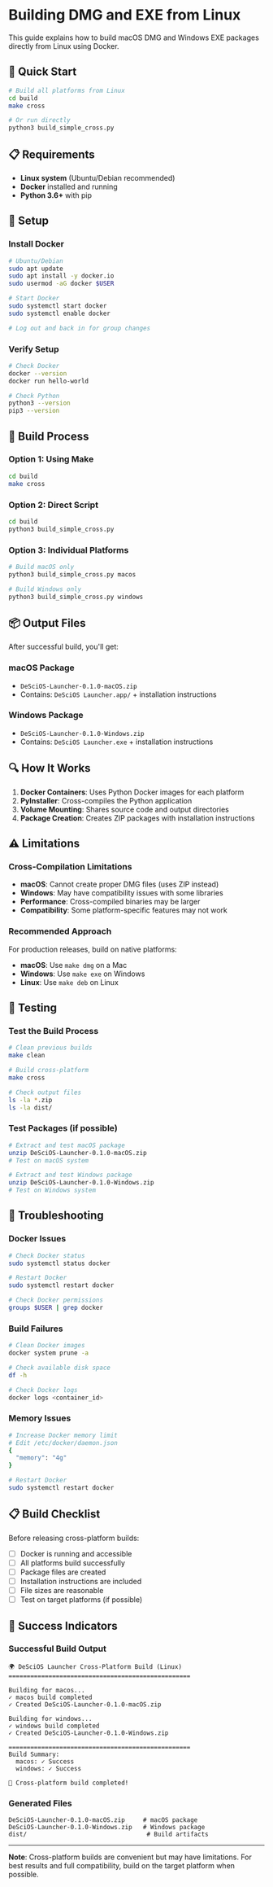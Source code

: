 # Building DMG and EXE from Linux

This guide explains how to build macOS DMG and Windows EXE packages directly from Linux using Docker.

## 🎯 Quick Start

```bash
# Build all platforms from Linux
cd build
make cross

# Or run directly
python3 build_simple_cross.py
```

## 📋 Requirements

- **Linux system** (Ubuntu/Debian recommended)
- **Docker** installed and running
- **Python 3.6+** with pip

## 🔧 Setup

### Install Docker
```bash
# Ubuntu/Debian
sudo apt update
sudo apt install -y docker.io
sudo usermod -aG docker $USER

# Start Docker
sudo systemctl start docker
sudo systemctl enable docker

# Log out and back in for group changes
```

### Verify Setup
```bash
# Check Docker
docker --version
docker run hello-world

# Check Python
python3 --version
pip3 --version
```

## 🚀 Build Process

### Option 1: Using Make
```bash
cd build
make cross
```

### Option 2: Direct Script
```bash
cd build
python3 build_simple_cross.py
```

### Option 3: Individual Platforms
```bash
# Build macOS only
python3 build_simple_cross.py macos

# Build Windows only  
python3 build_simple_cross.py windows
```

## 📦 Output Files

After successful build, you'll get:

### macOS Package
- `DeSciOS-Launcher-0.1.0-macOS.zip`
- Contains: `DeSciOS Launcher.app/` + installation instructions

### Windows Package
- `DeSciOS-Launcher-0.1.0-Windows.zip`
- Contains: `DeSciOS Launcher.exe` + installation instructions

## 🔍 How It Works

1. **Docker Containers**: Uses Python Docker images for each platform
2. **PyInstaller**: Cross-compiles the Python application
3. **Volume Mounting**: Shares source code and output directories
4. **Package Creation**: Creates ZIP packages with installation instructions

## ⚠️ Limitations

### Cross-Compilation Limitations
- **macOS**: Cannot create proper DMG files (uses ZIP instead)
- **Windows**: May have compatibility issues with some libraries
- **Performance**: Cross-compiled binaries may be larger
- **Compatibility**: Some platform-specific features may not work

### Recommended Approach
For production releases, build on native platforms:
- **macOS**: Use `make dmg` on a Mac
- **Windows**: Use `make exe` on Windows
- **Linux**: Use `make deb` on Linux

## 🧪 Testing

### Test the Build Process
```bash
# Clean previous builds
make clean

# Build cross-platform
make cross

# Check output files
ls -la *.zip
ls -la dist/
```

### Test Packages (if possible)
```bash
# Extract and test macOS package
unzip DeSciOS-Launcher-0.1.0-macOS.zip
# Test on macOS system

# Extract and test Windows package  
unzip DeSciOS-Launcher-0.1.0-Windows.zip
# Test on Windows system
```

## 🐛 Troubleshooting

### Docker Issues
```bash
# Check Docker status
sudo systemctl status docker

# Restart Docker
sudo systemctl restart docker

# Check Docker permissions
groups $USER | grep docker
```

### Build Failures
```bash
# Clean Docker images
docker system prune -a

# Check available disk space
df -h

# Check Docker logs
docker logs <container_id>
```

### Memory Issues
```bash
# Increase Docker memory limit
# Edit /etc/docker/daemon.json
{
  "memory": "4g"
}

# Restart Docker
sudo systemctl restart docker
```

## 📋 Build Checklist

Before releasing cross-platform builds:

- [ ] Docker is running and accessible
- [ ] All platforms build successfully
- [ ] Package files are created
- [ ] Installation instructions are included
- [ ] File sizes are reasonable
- [ ] Test on target platforms (if possible)

## 🎉 Success Indicators

### Successful Build Output
```
🌍 DeSciOS Launcher Cross-Platform Build (Linux)
==================================================

Building for macos...
✓ macos build completed
✓ Created DeSciOS-Launcher-0.1.0-macOS.zip

Building for windows...
✓ windows build completed  
✓ Created DeSciOS-Launcher-0.1.0-Windows.zip

==================================================
Build Summary:
  macos: ✓ Success
  windows: ✓ Success

🎉 Cross-platform build completed!
```

### Generated Files
```
DeSciOS-Launcher-0.1.0-macOS.zip     # macOS package
DeSciOS-Launcher-0.1.0-Windows.zip   # Windows package
dist/                                 # Build artifacts
```

---

**Note**: Cross-platform builds are convenient but may have limitations. For best results and full compatibility, build on the target platform when possible. 